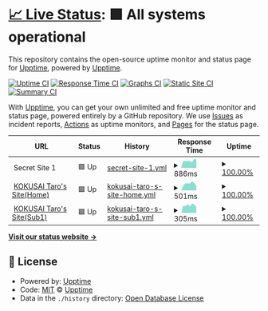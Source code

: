 # [📈 Live Status](https://demo.upptime.js.org): <!--live status--> **🟩 All systems operational**

This repository contains the open-source uptime monitor and status page for [Upptime](https://upptime.js.org), powered by [Upptime](https://github.com/upptime/upptime).

[![Uptime CI](https://github.com/ryujishibuya/website-status-by-Upptime/workflows/Uptime%20CI/badge.svg)](https://github.com/ryujishibuya/website-status-by-Upptime/actions?query=workflow%3A%22Uptime+CI%22)
[![Response Time CI](https://github.com/ryujishibuya/website-status-by-Upptime/workflows/Response%20Time%20CI/badge.svg)](https://github.com/ryujishibuya/website-status-by-Upptime/actions?query=workflow%3A%22Response+Time+CI%22)
[![Graphs CI](https://github.com/ryujishibuya/website-status-by-Upptime/workflows/Graphs%20CI/badge.svg)](https://github.com/ryujishibuya/website-status-by-Upptime/actions?query=workflow%3A%22Graphs+CI%22)
[![Static Site CI](https://github.com/ryujishibuya/website-status-by-Upptime/workflows/Static%20Site%20CI/badge.svg)](https://github.com/ryujishibuya/website-status-by-Upptime/actions?query=workflow%3A%22Static+Site+CI%22)
[![Summary CI](https://github.com/ryujishibuya/website-status-by-Upptime/workflows/Summary%20CI/badge.svg)](https://github.com/ryujishibuya/website-status-by-Upptime/actions?query=workflow%3A%22Summary+CI%22)

With [Upptime](https://upptime.js.org), you can get your own unlimited and free uptime monitor and status page, powered entirely by a GitHub repository. We use [Issues](https://github.com/upptime/upptime/issues) as incident reports, [Actions](https://github.com/ryujishibuya/website-status-by-Upptime/actions) as uptime monitors, and [Pages](https://demo.upptime.js.org) for the status page.

<!--start: status pages-->
<!-- This summary is generated by Upptime (https://github.com/upptime/upptime) -->
<!-- Do not edit this manually, your changes will be overwritten -->
<!-- prettier-ignore -->
| URL | Status | History | Response Time | Uptime |
| --- | ------ | ------- | ------------- | ------ |
| <img alt="" src="https://icons.duckduckgo.com/ip3/null.ico" height="13"> Secret Site 1 | 🟩 Up | [secret-site-1.yml](https://github.com/RyujiShibuya/website-status-by-Upptime/commits/HEAD/history/secret-site-1.yml) | <details><summary><img alt="Response time graph" src="./graphs/secret-site-1/response-time-week.png" height="20"> 886ms</summary><br><a href="https://ryujishibuya.github.io/website-status-by-Upptime/history/secret-site-1"><img alt="Response time 886" src="https://img.shields.io/endpoint?url=https%3A%2F%2Fraw.githubusercontent.com%2FRyujiShibuya%2Fwebsite-status-by-Upptime%2FHEAD%2Fapi%2Fsecret-site-1%2Fresponse-time.json"></a><br><a href="https://ryujishibuya.github.io/website-status-by-Upptime/history/secret-site-1"><img alt="24-hour response time 1011" src="https://img.shields.io/endpoint?url=https%3A%2F%2Fraw.githubusercontent.com%2FRyujiShibuya%2Fwebsite-status-by-Upptime%2FHEAD%2Fapi%2Fsecret-site-1%2Fresponse-time-day.json"></a><br><a href="https://ryujishibuya.github.io/website-status-by-Upptime/history/secret-site-1"><img alt="7-day response time 886" src="https://img.shields.io/endpoint?url=https%3A%2F%2Fraw.githubusercontent.com%2FRyujiShibuya%2Fwebsite-status-by-Upptime%2FHEAD%2Fapi%2Fsecret-site-1%2Fresponse-time-week.json"></a><br><a href="https://ryujishibuya.github.io/website-status-by-Upptime/history/secret-site-1"><img alt="30-day response time 920" src="https://img.shields.io/endpoint?url=https%3A%2F%2Fraw.githubusercontent.com%2FRyujiShibuya%2Fwebsite-status-by-Upptime%2FHEAD%2Fapi%2Fsecret-site-1%2Fresponse-time-month.json"></a><br><a href="https://ryujishibuya.github.io/website-status-by-Upptime/history/secret-site-1"><img alt="1-year response time 901" src="https://img.shields.io/endpoint?url=https%3A%2F%2Fraw.githubusercontent.com%2FRyujiShibuya%2Fwebsite-status-by-Upptime%2FHEAD%2Fapi%2Fsecret-site-1%2Fresponse-time-year.json"></a></details> | <details><summary><a href="https://ryujishibuya.github.io/website-status-by-Upptime/history/secret-site-1">100.00%</a></summary><a href="https://ryujishibuya.github.io/website-status-by-Upptime/history/secret-site-1"><img alt="All-time uptime 99.92%" src="https://img.shields.io/endpoint?url=https%3A%2F%2Fraw.githubusercontent.com%2FRyujiShibuya%2Fwebsite-status-by-Upptime%2FHEAD%2Fapi%2Fsecret-site-1%2Fuptime.json"></a><br><a href="https://ryujishibuya.github.io/website-status-by-Upptime/history/secret-site-1"><img alt="24-hour uptime 100.00%" src="https://img.shields.io/endpoint?url=https%3A%2F%2Fraw.githubusercontent.com%2FRyujiShibuya%2Fwebsite-status-by-Upptime%2FHEAD%2Fapi%2Fsecret-site-1%2Fuptime-day.json"></a><br><a href="https://ryujishibuya.github.io/website-status-by-Upptime/history/secret-site-1"><img alt="7-day uptime 100.00%" src="https://img.shields.io/endpoint?url=https%3A%2F%2Fraw.githubusercontent.com%2FRyujiShibuya%2Fwebsite-status-by-Upptime%2FHEAD%2Fapi%2Fsecret-site-1%2Fuptime-week.json"></a><br><a href="https://ryujishibuya.github.io/website-status-by-Upptime/history/secret-site-1"><img alt="30-day uptime 100.00%" src="https://img.shields.io/endpoint?url=https%3A%2F%2Fraw.githubusercontent.com%2FRyujiShibuya%2Fwebsite-status-by-Upptime%2FHEAD%2Fapi%2Fsecret-site-1%2Fuptime-month.json"></a><br><a href="https://ryujishibuya.github.io/website-status-by-Upptime/history/secret-site-1"><img alt="1-year uptime 99.95%" src="https://img.shields.io/endpoint?url=https%3A%2F%2Fraw.githubusercontent.com%2FRyujiShibuya%2Fwebsite-status-by-Upptime%2FHEAD%2Fapi%2Fsecret-site-1%2Fuptime-year.json"></a></details>
| <img alt="" src="https://icons.duckduckgo.com/ip3/sites.google.com.ico" height="13"> [KOKUSAI Taro's Site(Home)](https://sites.google.com/gl.aiu.ac.jp/kokusaitarostestsite/home) | 🟩 Up | [kokusai-taro-s-site-home.yml](https://github.com/RyujiShibuya/website-status-by-Upptime/commits/HEAD/history/kokusai-taro-s-site-home.yml) | <details><summary><img alt="Response time graph" src="./graphs/kokusai-taro-s-site-home/response-time-week.png" height="20"> 501ms</summary><br><a href="https://ryujishibuya.github.io/website-status-by-Upptime/history/kokusai-taro-s-site-home"><img alt="Response time 471" src="https://img.shields.io/endpoint?url=https%3A%2F%2Fraw.githubusercontent.com%2FRyujiShibuya%2Fwebsite-status-by-Upptime%2FHEAD%2Fapi%2Fkokusai-taro-s-site-home%2Fresponse-time.json"></a><br><a href="https://ryujishibuya.github.io/website-status-by-Upptime/history/kokusai-taro-s-site-home"><img alt="24-hour response time 625" src="https://img.shields.io/endpoint?url=https%3A%2F%2Fraw.githubusercontent.com%2FRyujiShibuya%2Fwebsite-status-by-Upptime%2FHEAD%2Fapi%2Fkokusai-taro-s-site-home%2Fresponse-time-day.json"></a><br><a href="https://ryujishibuya.github.io/website-status-by-Upptime/history/kokusai-taro-s-site-home"><img alt="7-day response time 501" src="https://img.shields.io/endpoint?url=https%3A%2F%2Fraw.githubusercontent.com%2FRyujiShibuya%2Fwebsite-status-by-Upptime%2FHEAD%2Fapi%2Fkokusai-taro-s-site-home%2Fresponse-time-week.json"></a><br><a href="https://ryujishibuya.github.io/website-status-by-Upptime/history/kokusai-taro-s-site-home"><img alt="30-day response time 460" src="https://img.shields.io/endpoint?url=https%3A%2F%2Fraw.githubusercontent.com%2FRyujiShibuya%2Fwebsite-status-by-Upptime%2FHEAD%2Fapi%2Fkokusai-taro-s-site-home%2Fresponse-time-month.json"></a><br><a href="https://ryujishibuya.github.io/website-status-by-Upptime/history/kokusai-taro-s-site-home"><img alt="1-year response time 449" src="https://img.shields.io/endpoint?url=https%3A%2F%2Fraw.githubusercontent.com%2FRyujiShibuya%2Fwebsite-status-by-Upptime%2FHEAD%2Fapi%2Fkokusai-taro-s-site-home%2Fresponse-time-year.json"></a></details> | <details><summary><a href="https://ryujishibuya.github.io/website-status-by-Upptime/history/kokusai-taro-s-site-home">100.00%</a></summary><a href="https://ryujishibuya.github.io/website-status-by-Upptime/history/kokusai-taro-s-site-home"><img alt="All-time uptime 100.00%" src="https://img.shields.io/endpoint?url=https%3A%2F%2Fraw.githubusercontent.com%2FRyujiShibuya%2Fwebsite-status-by-Upptime%2FHEAD%2Fapi%2Fkokusai-taro-s-site-home%2Fuptime.json"></a><br><a href="https://ryujishibuya.github.io/website-status-by-Upptime/history/kokusai-taro-s-site-home"><img alt="24-hour uptime 100.00%" src="https://img.shields.io/endpoint?url=https%3A%2F%2Fraw.githubusercontent.com%2FRyujiShibuya%2Fwebsite-status-by-Upptime%2FHEAD%2Fapi%2Fkokusai-taro-s-site-home%2Fuptime-day.json"></a><br><a href="https://ryujishibuya.github.io/website-status-by-Upptime/history/kokusai-taro-s-site-home"><img alt="7-day uptime 100.00%" src="https://img.shields.io/endpoint?url=https%3A%2F%2Fraw.githubusercontent.com%2FRyujiShibuya%2Fwebsite-status-by-Upptime%2FHEAD%2Fapi%2Fkokusai-taro-s-site-home%2Fuptime-week.json"></a><br><a href="https://ryujishibuya.github.io/website-status-by-Upptime/history/kokusai-taro-s-site-home"><img alt="30-day uptime 100.00%" src="https://img.shields.io/endpoint?url=https%3A%2F%2Fraw.githubusercontent.com%2FRyujiShibuya%2Fwebsite-status-by-Upptime%2FHEAD%2Fapi%2Fkokusai-taro-s-site-home%2Fuptime-month.json"></a><br><a href="https://ryujishibuya.github.io/website-status-by-Upptime/history/kokusai-taro-s-site-home"><img alt="1-year uptime 100.00%" src="https://img.shields.io/endpoint?url=https%3A%2F%2Fraw.githubusercontent.com%2FRyujiShibuya%2Fwebsite-status-by-Upptime%2FHEAD%2Fapi%2Fkokusai-taro-s-site-home%2Fuptime-year.json"></a></details>
| <img alt="" src="https://icons.duckduckgo.com/ip3/sites.google.com.ico" height="13"> [KOKUSAI Taro's Site(Sub1)](https://sites.google.com/gl.aiu.ac.jp/kokusaitarostestsite/home/sub1) | 🟩 Up | [kokusai-taro-s-site-sub1.yml](https://github.com/RyujiShibuya/website-status-by-Upptime/commits/HEAD/history/kokusai-taro-s-site-sub1.yml) | <details><summary><img alt="Response time graph" src="./graphs/kokusai-taro-s-site-sub1/response-time-week.png" height="20"> 305ms</summary><br><a href="https://ryujishibuya.github.io/website-status-by-Upptime/history/kokusai-taro-s-site-sub1"><img alt="Response time 285" src="https://img.shields.io/endpoint?url=https%3A%2F%2Fraw.githubusercontent.com%2FRyujiShibuya%2Fwebsite-status-by-Upptime%2FHEAD%2Fapi%2Fkokusai-taro-s-site-sub1%2Fresponse-time.json"></a><br><a href="https://ryujishibuya.github.io/website-status-by-Upptime/history/kokusai-taro-s-site-sub1"><img alt="24-hour response time 363" src="https://img.shields.io/endpoint?url=https%3A%2F%2Fraw.githubusercontent.com%2FRyujiShibuya%2Fwebsite-status-by-Upptime%2FHEAD%2Fapi%2Fkokusai-taro-s-site-sub1%2Fresponse-time-day.json"></a><br><a href="https://ryujishibuya.github.io/website-status-by-Upptime/history/kokusai-taro-s-site-sub1"><img alt="7-day response time 305" src="https://img.shields.io/endpoint?url=https%3A%2F%2Fraw.githubusercontent.com%2FRyujiShibuya%2Fwebsite-status-by-Upptime%2FHEAD%2Fapi%2Fkokusai-taro-s-site-sub1%2Fresponse-time-week.json"></a><br><a href="https://ryujishibuya.github.io/website-status-by-Upptime/history/kokusai-taro-s-site-sub1"><img alt="30-day response time 315" src="https://img.shields.io/endpoint?url=https%3A%2F%2Fraw.githubusercontent.com%2FRyujiShibuya%2Fwebsite-status-by-Upptime%2FHEAD%2Fapi%2Fkokusai-taro-s-site-sub1%2Fresponse-time-month.json"></a><br><a href="https://ryujishibuya.github.io/website-status-by-Upptime/history/kokusai-taro-s-site-sub1"><img alt="1-year response time 304" src="https://img.shields.io/endpoint?url=https%3A%2F%2Fraw.githubusercontent.com%2FRyujiShibuya%2Fwebsite-status-by-Upptime%2FHEAD%2Fapi%2Fkokusai-taro-s-site-sub1%2Fresponse-time-year.json"></a></details> | <details><summary><a href="https://ryujishibuya.github.io/website-status-by-Upptime/history/kokusai-taro-s-site-sub1">100.00%</a></summary><a href="https://ryujishibuya.github.io/website-status-by-Upptime/history/kokusai-taro-s-site-sub1"><img alt="All-time uptime 99.99%" src="https://img.shields.io/endpoint?url=https%3A%2F%2Fraw.githubusercontent.com%2FRyujiShibuya%2Fwebsite-status-by-Upptime%2FHEAD%2Fapi%2Fkokusai-taro-s-site-sub1%2Fuptime.json"></a><br><a href="https://ryujishibuya.github.io/website-status-by-Upptime/history/kokusai-taro-s-site-sub1"><img alt="24-hour uptime 100.00%" src="https://img.shields.io/endpoint?url=https%3A%2F%2Fraw.githubusercontent.com%2FRyujiShibuya%2Fwebsite-status-by-Upptime%2FHEAD%2Fapi%2Fkokusai-taro-s-site-sub1%2Fuptime-day.json"></a><br><a href="https://ryujishibuya.github.io/website-status-by-Upptime/history/kokusai-taro-s-site-sub1"><img alt="7-day uptime 100.00%" src="https://img.shields.io/endpoint?url=https%3A%2F%2Fraw.githubusercontent.com%2FRyujiShibuya%2Fwebsite-status-by-Upptime%2FHEAD%2Fapi%2Fkokusai-taro-s-site-sub1%2Fuptime-week.json"></a><br><a href="https://ryujishibuya.github.io/website-status-by-Upptime/history/kokusai-taro-s-site-sub1"><img alt="30-day uptime 100.00%" src="https://img.shields.io/endpoint?url=https%3A%2F%2Fraw.githubusercontent.com%2FRyujiShibuya%2Fwebsite-status-by-Upptime%2FHEAD%2Fapi%2Fkokusai-taro-s-site-sub1%2Fuptime-month.json"></a><br><a href="https://ryujishibuya.github.io/website-status-by-Upptime/history/kokusai-taro-s-site-sub1"><img alt="1-year uptime 100.00%" src="https://img.shields.io/endpoint?url=https%3A%2F%2Fraw.githubusercontent.com%2FRyujiShibuya%2Fwebsite-status-by-Upptime%2FHEAD%2Fapi%2Fkokusai-taro-s-site-sub1%2Fuptime-year.json"></a></details>

<!--end: status pages-->

[**Visit our status website →**](https://demo.upptime.js.org)

## 📄 License

- Powered by: [Upptime](https://github.com/upptime/upptime)
- Code: [MIT](./LICENSE) © [Upptime](https://upptime.js.org)
- Data in the `./history` directory: [Open Database License](https://opendatacommons.org/licenses/odbl/1-0/)
